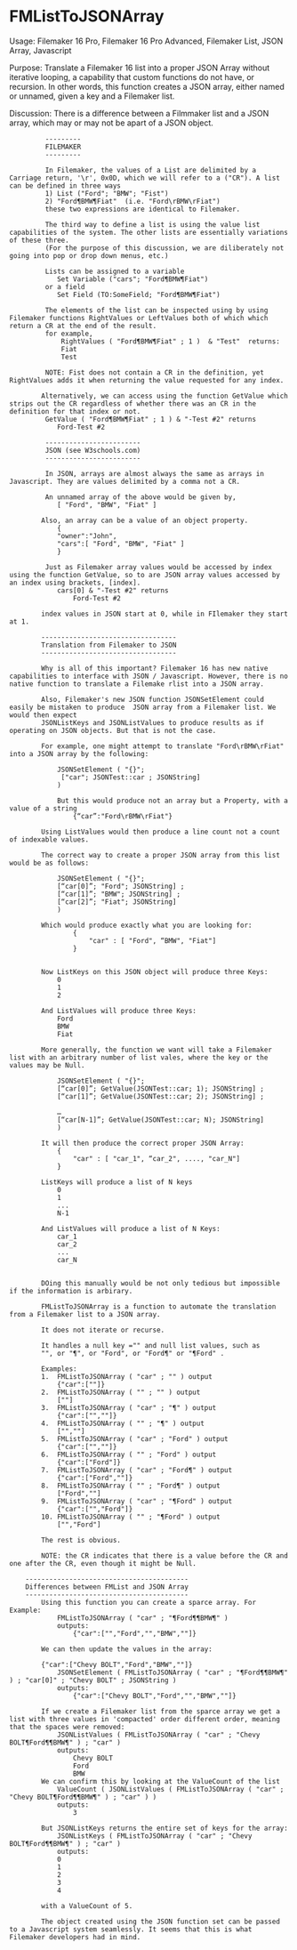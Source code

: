 # FMListToJSONArray

Usage: 	 Filemaker 16 Pro, Filemaker 16 Pro Advanced, Filemaker List, JSON Array, Javascript


Purpose: Translate a Filemaker 16 list into a proper JSON Array without iterative looping, a capability that custom functions do not have, or recursion.
		 In other words, this function creates a JSON array, either named or unnamed, given a key and a Filemaker list.			 

Discussion:
			 There is a difference between a Filmmaker list and a JSON array, which may or may not be apart of a JSON object. 

			 ---------
			 FILEMAKER
			 ---------

			 In Filemaker, the values of a List are delimited by a Carriage return, '\r', 0x0D, which we will refer to a ("CR"). A list can be defined in three ways
			 1) List ("Ford"; "BMW"; "Fist")
			 2) "Ford¶BMW¶Fiat"  (i.e. "Ford\rBMW\rFiat")
			 these two expressions are identical to Filemaker.
			 
			 The third way to define a list is using the value list capabilities of the system. The other lists are essentially variations of these three. 
			 (For the purpose of this discussion, we are diliberately not going into pop or drop down menus, etc.)
			 
			 Lists can be assigned to a variable 
			 	Set Variable ("cars"; "Ford¶BMW¶Fiat") 
			 or a field
			 	Set Field (TO:SomeField; "Ford¶BMW¶Fiat")
			 
			 The elements of the list can be inspected using by using Filemaker functions RightValues or LeftValues both of which which return a CR at the end of the result.
			 for example, 
				 RightValues ( "Ford¶BMW¶Fiat" ; 1 )  & "Test"  returns:
				 Fiat
				 Test
			 
			 NOTE: Fist does not contain a CR in the definition, yet RightValues adds it when returning the value requested for any index.
				 
			Alternatively, we can access using the function GetValue which strips out the CR regardless of whether there was an CR in the definition for that index or not.
			 GetValue ( "Ford¶BMW¶Fiat" ; 1 ) & "-Test #2" returns
			 	Ford-Test #2

			 ------------------------ 
			 JSON (see W3schools.com)
			 ------------------------
			 
			 In JSON, arrays are almost always the same as arrays in Javascript. They are values delimited by a comma not a CR. 
			 
			 An unnamed array of the above would be given by,
			 	[ "Ford", "BMW", "Fiat" ]
				
			Also, an array can be a value of an object property.
				{
				"owner":"John",
				"cars":[ "Ford", "BMW", "Fiat" ]
				}
			 
			 Just as Filemaker array values would be accessed by index using the function GetValue, so to are JSON array values accessed by an index using brackets, [index].
				cars[0] & "-Test #2" returns
			 		Ford-Test #2
					
			index values in JSON start at 0, while in FIlemaker they start at 1.
			
			----------------------------------
			Translation from Filemaker to JSON 
			----------------------------------
			
			Why is all of this important? Filemaker 16 has new native capabilities to interface with JSON / Javascript. However, there is no native function to translate a Filemake rlist into a JSON array.
			
			Also, Filemaker's new JSON function JSONSetElement could easily be mistaken to produce  JSON array from a Filemaker list. We would then expect
			JSONListKeys and JSONListValues to produce results as if operating on JSON objects. But that is not the case. 
			
			For example, one might attempt to translate "Ford\rBMW\rFiat" into a JSON array by the following:
			
				JSONSetElement ( "{}";
				 ["car"; JSONTest::car ; JSONString]
				)
				
				But this would produce not an array but a Property, with a value of a string 
					{“car”:"Ford\rBMW\rFiat"}
			
			Using ListValues would then produce a line count not a count of indexable values.
			
			The correct way to create a proper JSON array from this list would be as follows:
			
				JSONSetElement ( "{}";
				[“car[0]”; "Ford"; JSONString] ;
				[“car[1]”; "BMW"; JSONString] ;
				[“car[2]”; "Fiat"; JSONString] 
				)
				
			Which would produce exactly what you are looking for:
					{
						"car" : [ "Ford", “BMW", "Fiat"]
					}
					
			
			Now ListKeys on this JSON object will produce three Keys:
				0
				1
				2
			
			And ListValues will produce three Keys:
				Ford
				BMW
				Fiat
			
			More generally, the function we want will take a Filemaker list with an arbitrary number of list vales, where the key or the values may be Null.
			
				JSONSetElement ( "{}";
				[“car[0]”; GetValue(JSONTest::car; 1); JSONString] ;
				[“car[1]”; GetValue(JSONTest::car; 2); JSONString] ;

				… 
				[“car[N-1]”; GetValue(JSONTest::car; N); JSONString] 
				)
			
			It will then produce the correct proper JSON Array:
				{
					"car" : [ "car_1", “car_2", ...., "car_N"]
				}

			ListKeys will produce a list of N keys
				0
				1
				...
				N-1
				
			And ListValues will produce a list of N Keys:
				car_1
				car_2
				...
				car_N
			
			
			DOing this manually would be not only tedious but impossible if the information is arbirary.
			
			FMListToJSONArray is a function to automate the translation from a Filemaker list to a JSON array. 
			
			It does not iterate or recurse. 
			
			It handles a null key ="" and null list values, such as 
			"", or "¶", or "Ford", or "Ford¶" or "¶Ford" .
			
			Examples:
			1.	FMListToJSONArray ( "car" ; "" ) output
				{"car":[""]}
			2.	FMListToJSONArray ( "" ; "" ) output
				[""]
			3.	FMListToJSONArray ( "car" ; "¶" ) output
				{"car":["",""]}
			4.	FMListToJSONArray ( "" ; "¶" ) output
				["",""]
			5.	FMListToJSONArray ( "car" ; "Ford" ) output
				{"car":["",""]}
			6.	FMListToJSONArray ( "" ; "Ford" ) output
				{"car":["Ford"]}
			7.	FMListToJSONArray ( "car" ; "Ford¶" ) output
				{"car":["Ford",""]}
			8.	FMListToJSONArray ( "" ; "Ford¶" ) output
				["Ford",""]
			9.	FMListToJSONArray ( "car" ; "¶Ford" ) output
				{"car":["","Ford"]}
			10.	FMListToJSONArray ( "" ; "¶Ford" ) output
				["","Ford"]
			
			The rest is obvious. 
			
			NOTE: the CR indicates that there is a value before the CR and one after the CR, even though it might be Null.
			
		-----------------------------------------
		Differences between FMList and JSON Array
		-----------------------------------------	
			Using this function you can create a sparce array. For Example:
				FMListToJSONArray ( "car" ; "¶Ford¶¶BMW¶" )
				outputs:
					{"car":["","Ford","","BMW",""]}
					
			We can then update the values in the array:
			 
			{"car":["Chevy BOLT","Ford","BMW",""]}
				JSONSetElement ( FMListToJSONArray ( "car" ; "¶Ford¶¶BMW¶" ) ; "car[0]" ; "Chevy BOLT" ; JSONString ) 
				outputs:
					{"car":["Chevy BOLT","Ford","","BMW",""]}
			
			If we create a Filemaker list from the sparce array we get a list with three values in 'compacted' order different order, meaning that the spaces were removed:
				JSONListValues ( FMListToJSONArray ( "car" ; "Chevy BOLT¶Ford¶¶BMW¶" ) ; "car" )
				outputs:
					Chevy BOLT
					Ford
					BMW
			We can confirm this by looking at the ValueCount of the list
				ValueCount ( JSONListValues ( FMListToJSONArray ( "car" ; "Chevy BOLT¶Ford¶¶BMW¶" ) ; "car" ) ) 
				outputs:
					3
			
			But JSONListKeys returns the entire set of keys for the array:
				JSONListKeys ( FMListToJSONArray ( "car" ; "Chevy BOLT¶Ford¶¶BMW¶" ) ; "car" ) 
				outputs:
				0
				1
				2
				3
				4
			
			with a ValueCount of 5. 
			
			The object created using the JSON function set can be passed to a Javascript system seamlessly. It seems that this is what Filemaker developers had in mind.
